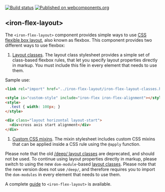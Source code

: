[![Build status](https://travis-ci.org/PolymerElements/iron-flex-layout.svg?branch=master)](https://travis-ci.org/PolymerElements/iron-flex-layout)
[![Published on webcomponents.org](https://img.shields.io/badge/webcomponents.org-published-blue.svg)](https://beta.webcomponents.org/element/PolymerElements/iron-flex-layout)

## &lt;iron-flex-layout&gt;

The `<iron-flex-layout>` component provides simple ways to use
[CSS flexible box layout](https://developer.mozilla.org/en-US/docs/Web/Guide/CSS/Flexible_boxes),
also known as flexbox. This component provides two different ways to use flexbox:

1. [Layout classes](https://github.com/PolymerElements/iron-flex-layout/tree/master/iron-flex-layout-classes.html).
The layout class stylesheet provides a simple set of class-based flexbox rules, that
let you specify layout properties directly in markup. You must include this file
in every element that needs to use them.

Sample use:

<!---
```
<custom-element-demo>
  <template>
    <script src="../webcomponentsjs/webcomponents-lite.js"></script>
    <next-code-block></next-code-block>
  </template>
</custom-element-demo>
```
-->
```html
<link rel="import" href="../iron-flex-layout/iron-flex-layout-classes.html">

<style is="custom-style" include="iron-flex iron-flex-alignment"></style>
<style>
  .test { width: 100px; }
</style>

<div class="layout horizontal layout-start">
  <div>cross axis start alignment</div>
</div>
```

1. [Custom CSS mixins](https://github.com/PolymerElements/iron-flex-layout/blob/master/iron-flex-layout.html).
The mixin stylesheet includes custom CSS mixins that can be applied inside a CSS rule using the `@apply` function.



Please note that the old [/deep/ layout classes](https://github.com/PolymerElements/iron-flex-layout/tree/master/classes)
are deprecated, and should not be used. To continue using layout properties
directly in markup, please switch to using the new `dom-module`-based
[layout classes](https://github.com/PolymerElements/iron-flex-layout/tree/master/iron-flex-layout-classes.html).
Please note that the new version does not use `/deep/`, and therefore requires you
to import the `dom-modules` in every element that needs to use them.

A complete [guide](https://elements.polymer-project.org/guides/flex-layout) to `<iron-flex-layout>` is available.



